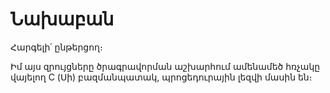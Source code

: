 
# Նախաբան

Հարգելի՛ ընթերցող։ 

Իմ այս զրույցները ծրագրավորման աշխարհում ամենամեծ հռչակը վայելող C (Սի) բազմանպատակ, պրոցեդուրային լեզվի մասին են։
